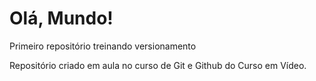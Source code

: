 # Olá, Mundo!
 Primeiro repositório treinando versionamento

Repositório criado em aula no curso de Git e Github do Curso em Vídeo.
